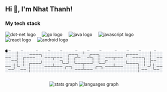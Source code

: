 <h2 align="left">Hi 👋, I'm Nhat Thanh!</h2>

###
<p align="left">
  <h3 align="left">My tech stack</h3>
</p>
<div align="left">
  <img src="https://cdn.jsdelivr.net/gh/devicons/devicon/icons/dot-net/dot-net-original.svg" height="40" alt="dot-net logo"  />
  <img width="12" />
  <img src="https://cdn.jsdelivr.net/gh/devicons/devicon/icons/go/go-original.svg" height="40" alt="go logo"  />
  <img width="12" />
  <img src="https://cdn.jsdelivr.net/gh/devicons/devicon/icons/java/java-original.svg" height="40" alt="java logo"  />
  <img width="12" />
  <img src="https://cdn.jsdelivr.net/gh/devicons/devicon/icons/javascript/javascript-original.svg" height="40" alt="javascript logo"  />
  <img width="12" />
  <img src="https://cdn.jsdelivr.net/gh/devicons/devicon/icons/react/react-original.svg" height="40" alt="react logo"  />
  <img width="12" />
  <img src="https://cdn.jsdelivr.net/gh/devicons/devicon/icons/android/android-original.svg" height="40" alt="android logo"  />
</div>

###
<picture>
  <source media="(prefers-color-scheme: dark)" srcset="https://raw.githubusercontent.com/pnhatthanh/pnhatthanh/output/pacman-contribution-graph-dark.svg">
  <source media="(prefers-color-scheme: light)" srcset="https://raw.githubusercontent.com/pnhatthanh/pnhatthanh/output/pacman-contribution-graph.svg">
  <img alt="pacman contribution graph" src="https://raw.githubusercontent.com/pnhatthanh/pnhatthanh/output/pacman-contribution-graph.svg">
</picture>

###
###

<div align="center">
  <img src="https://github-readme-stats.vercel.app/api?username=pnhatthanh&hide_title=false&hide_rank=false&show_icons=true&include_all_commits=true&count_private=true&disable_animations=false&theme=dracula&locale=en&hide_border=false&order=1" height="150" alt="stats graph"  />
  <img src="https://github-readme-stats.vercel.app/api/top-langs?username=pnhatthanh&locale=en&hide_title=false&layout=compact&card_width=320&langs_count=5&theme=dracula&hide_border=false&order=2" height="150" alt="languages graph"  />
</div>

###

###

###
